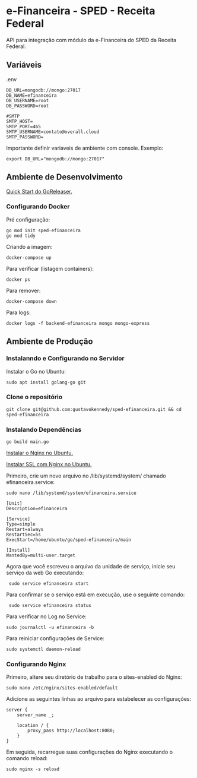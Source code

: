 # e-Financeira - SPED - Receita Federal

API para integração com módulo da e-Financeira do SPED da Receita Federal.

## Variáveis

.env
```shell
DB_URL=mongodb://mongo:27017
DB_NAME=efinanceira
DB_USERNAME=root
DB_PASSWORD=root

#SMTP
SMTP_HOST=
SMTP_PORT=465
SMTP_USERNAME=contato@overall.cloud
SMTP_PASSWORD=
```

Importante definir variaveis de ambiente com console. Exemplo:

```shell
export DB_URL="mongodb://mongo:27017"
```

## Ambiente de Desenvolvimento

[Quick Start do GoReleaser.](https://goreleaser.com/quick-start/)

### Configurando Docker

Pré configuração:

```shell
go mod init sped-efinanceira
go mod tidy
```

Criando a imagem:

```shell
docker-compose up
```

Para verificar (listagem containers):

```shell
docker ps
```

Para remover:

```shell
docker-compose down
```

Para logs:

```shell
docker logs -f backend-efinanceira mongo mongo-express
```

## Ambiente de Produção
    
 ### Instalanndo e Configurando no Servidor

Instalar o Go no Ubuntu:

 ```shell
sudo apt install golang-go git
 ```

### Clone o repositório

```shell
git clone git@github.com:gustavokennedy/sped-efinanceira.git && cd sped-efinanceira
```

### Instalando Dependências

```shell
go build main.go
```

<a href="https://www.digitalocean.com/community/tutorials/how-to-install-nginx-on-ubuntu-22-04" target="_Blank">Instalar o Nginx no Ubuntu.</a>

<a href="https://www.digitalocean.com/community/tutorials/how-to-secure-nginx-with-let-s-encrypt-on-ubuntu-22-04" target="_Blank">Instalar SSL com Nginx no Ubuntu.</a>

Primeiro, crie um novo arquivo no /lib/systemd/system/ chamado efinanceira.service:

 ```shell
 sudo nano /lib/systemd/system/efinanceira.service
 ```
 
 ```shell
[Unit]
Description=efinanceira

[Service]
Type=simple
Restart=always
RestartSec=5s
ExecStart=/home/ubuntu/go/sped-efinanceira/main

[Install]
WantedBy=multi-user.target
```

Agora que você escreveu o arquivo da unidade de serviço, inicie seu serviço da web Go executando:

```shell
 sudo service efinanceira start
 ```

Para confirmar se o serviço está em execução, use o seguinte comando:

```shell
 sudo service efinanceira status
 ```

Para verificar no Log no Service:

  ```shell
 sudo journalctl -u efinanceira -b
 ```

 Para reiniciar configurações de Service:

  ```shell
 sudo systemctl daemon-reload
 ```

 ### Configurando Nginx

 Primeiro, altere seu diretório de trabalho para o sites-enabled do Nginx:

```shell
sudo nano /etc/nginx/sites-enabled/default
 ```

Adicione as seguintes linhas ao arquivo para estabelecer as configurações:

```shell
server {
    server_name _;

    location / {
        proxy_pass http://localhost:8080;
    }
}
 ```

Em seguida, recarregue suas configurações do Nginx executando o comando reload:

```shell
sudo nginx -s reload
 ```
